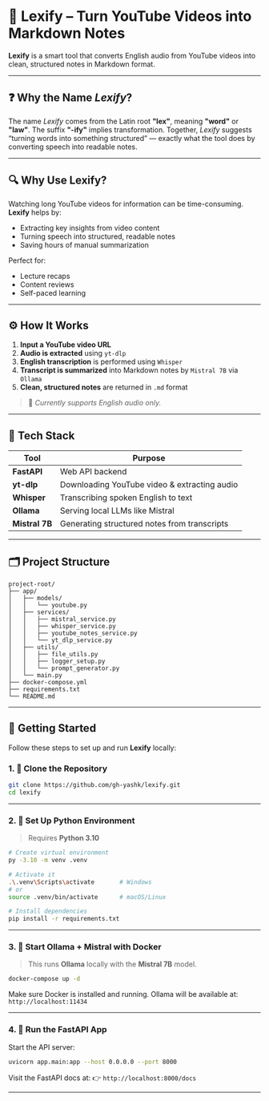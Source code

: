 # 📘 Lexify – Turn YouTube Videos into Markdown Notes

**Lexify** is a smart tool that converts English audio from YouTube videos into clean, structured notes in Markdown format.

---

## ❓ Why the Name *Lexify*?

The name *Lexify* comes from the Latin root **"lex"**, meaning **"word"** or **"law"**. The suffix **"-ify"** implies transformation. Together, *Lexify* suggests “turning words into something structured” — exactly what the tool does by converting speech into readable notes.

---

## 🔍 Why Use Lexify?

Watching long YouTube videos for information can be time-consuming. **Lexify** helps by:
* Extracting key insights from video content
* Turning speech into structured, readable notes
* Saving hours of manual summarization

Perfect for:
* Lecture recaps
* Content reviews
* Self-paced learning

---

## ⚙️ How It Works

1. **Input a YouTube video URL**
2. **Audio is extracted** using `yt-dlp`
3. **English transcription** is performed using `Whisper`
4. **Transcript is summarized** into Markdown notes by `Mistral 7B` via `Ollama`
5. **Clean, structured notes** are returned in `.md` format

> 💬 *Currently supports English audio only.*

---

## 🧰 Tech Stack

| Tool           | Purpose                                      |
| -------------- | -------------------------------------------- |
| **FastAPI**    | Web API backend                              |
| **yt-dlp**     | Downloading YouTube video & extracting audio |
| **Whisper**    | Transcribing spoken English to text          |
| **Ollama**     | Serving local LLMs like Mistral              |
| **Mistral 7B** | Generating structured notes from transcripts |

---

## 🗂️ Project Structure

```
project-root/
├── app/
│   ├── models/
│   │   └── youtube.py
│   ├── services/
│   │   ├── mistral_service.py
│   │   ├── whisper_service.py
│   │   ├── youtube_notes_service.py
│   │   └── yt_dlp_service.py
│   ├── utils/
│   │   ├── file_utils.py
│   │   ├── logger_setup.py
│   │   └── prompt_generator.py
│   └── main.py
├── docker-compose.yml
├── requirements.txt
└── README.md
```

---

## 🚀 Getting Started

Follow these steps to set up and run **Lexify** locally:

### 1. 🔁 Clone the Repository

```bash
git clone https://github.com/gh-yashk/lexify.git
cd lexify
```

---

### 2. 🐍 Set Up Python Environment

> Requires **Python 3.10**

```bash
# Create virtual environment
py -3.10 -m venv .venv

# Activate it
.\.venv\Scripts\activate       # Windows
# or
source .venv/bin/activate      # macOS/Linux

# Install dependencies
pip install -r requirements.txt
```

---

### 3. 🐳 Start Ollama + Mistral with Docker

> This runs **Ollama** locally with the **Mistral 7B** model.

```bash
docker-compose up -d
```

Make sure Docker is installed and running.
Ollama will be available at: `http://localhost:11434`

---

### 4. 🚦 Run the FastAPI App

Start the API server:

```bash
uvicorn app.main:app --host 0.0.0.0 --port 8000
```

Visit the FastAPI docs at:
👉 `http://localhost:8000/docs`

---
